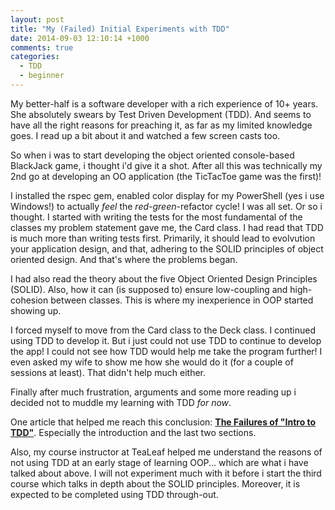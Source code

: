 ```yaml
---
layout: post
title: "My (Failed) Initial Experiments with TDD"
date: 2014-09-03 12:10:14 +1000
comments: true
categories: 
  - TDD
  - beginner
---
```


My better-half is a software developer with a rich experience of 10+ years. She absolutely swears by Test Driven Development (TDD). And seems to have all the right reasons for preaching it, as far as my limited knowledge goes. I read up a bit about it and watched a few screen casts too.

<!-- more -->

So when i was to start developing the object oriented console-based BlackJack game, i thought i'd give it a shot. After all this was technically my 2nd go at developing an OO application (the TicTacToe game was the first)!

I installed the rspec gem, enabled color display for my PowerShell (yes i use Windows!) to actually *feel* the *red-green*-refactor cycle! I was all set. Or so i thought. I started with writing the tests for the most fundamental of the classes my problem statement gave me, the Card class. I had read that TDD is much more than writing tests first. Primarily, it should lead to evolvution your application design, and that, adhering to the SOLID principles of object oriented design. And that's where the problems began.

I had also read the theory about the five Object Oriented Design Principles (SOLID). Also, how it can (is supposed to) ensure low-coupling and high-cohesion between classes. This is where my inexperience in OOP started showing up. 

I forced myself to move from the Card class to the Deck class. I continued using TDD to develop it. But i just could not use TDD to continue to develop the app! I could not see how TDD would help me take the program further! I even asked my wife to show me how she would do it (for a couple of sessions at least). That didn't help much either.

Finally after much frustration, arguments and some more reading up i decided not to muddle my learning with TDD *for now*.

One article that helped me reach this conclusion: [**The Failures of "Intro to TDD"**](http://blog.testdouble.com/posts/2014-01-25-the-failures-of-intro-to-tdd.html). Especially the introduction and the last two sections.

Also, my course instructor at TeaLeaf helped me understand the reasons of not using TDD at an early stage of learning OOP... which are what i have talked about above. I will not experiment much with it before i start the third course which talks in depth about the SOLID principles. Moreover, it is expected to be completed using TDD through-out.
